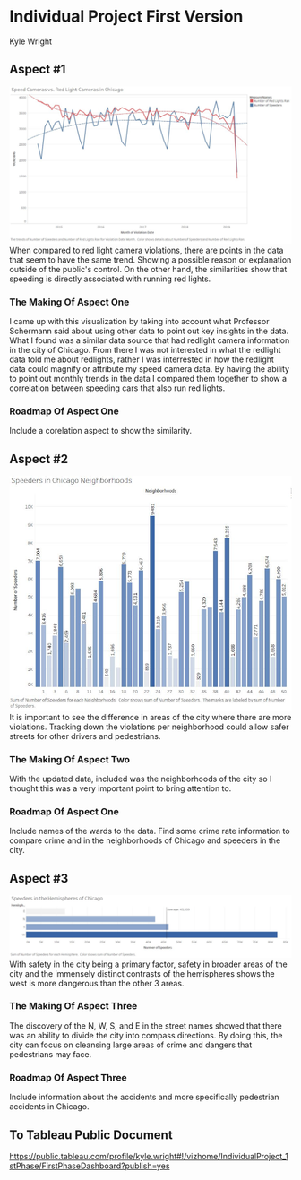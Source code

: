 # Individual Project First Version
Kyle Wright


## Aspect #1
![alt text](https://github.com/kwright76/Visualizations/blob/master/first-phase_1.JPG)
When compared to red light camera violations, there are points in the data that seem to have the same trend. Showing a possible reason or explanation outside of the public's control. On the other hand, the similarities show that speeding is directly associated with running red lights. 

### The Making Of Aspect One
I came up with this visualization by taking into account what Professor Schermann said about using other data to point out key insights in the data. What I found was a similar data source that had redlight camera information in the city of Chicago. From there I was not interested in what the redlight data told me about redlights, rather I was interrested in how the redlight data could magnify or attribute my speed camera data. By having the ability to point out monthly trends in the data I compared them together to show a correlation between speeding cars that also run red lights.

### Roadmap Of Aspect One
Include a corelation aspect to show the similarity.

## Aspect #2
![alt text](https://github.com/kwright76/Visualizations/blob/master/first-phase_2.JPG)
It is important to see the difference in areas of the city where there are more violations. Tracking down the violations per neighborhood could allow safer streets for other drivers and pedestrians.

### The Making Of Aspect Two
With the updated data, included was the neighborhoods of the city so I thought this was a very important point to bring attention to.

### Roadmap Of Aspect One
Include names of the wards to the data. Find some crime rate information to compare crime and in the neighborhoods of Chicago and speeders in the city.

## Aspect #3
![alt text](https://github.com/kwright76/Visualizations/blob/master/first-phase_3.JPG)
With safety in the city being a primary factor, safety in broader areas of the city and the immensely distinct contrasts of the hemispheres shows the west is more dangerous than the other 3 areas.

### The Making Of Aspect Three
The discovery of the N, W, S, and E in the street names showed that there was an ability to divide the city into compass directions. By doing this, the city can focus on cleansing large areas of crime and dangers that pedestrians may face.

### Roadmap Of Aspect Three
Include information about the accidents and more specifically pedestrian accidents in Chicago.

## To Tableau Public Document
https://public.tableau.com/profile/kyle.wright#!/vizhome/IndividualProject_1stPhase/FirstPhaseDashboard?publish=yes
